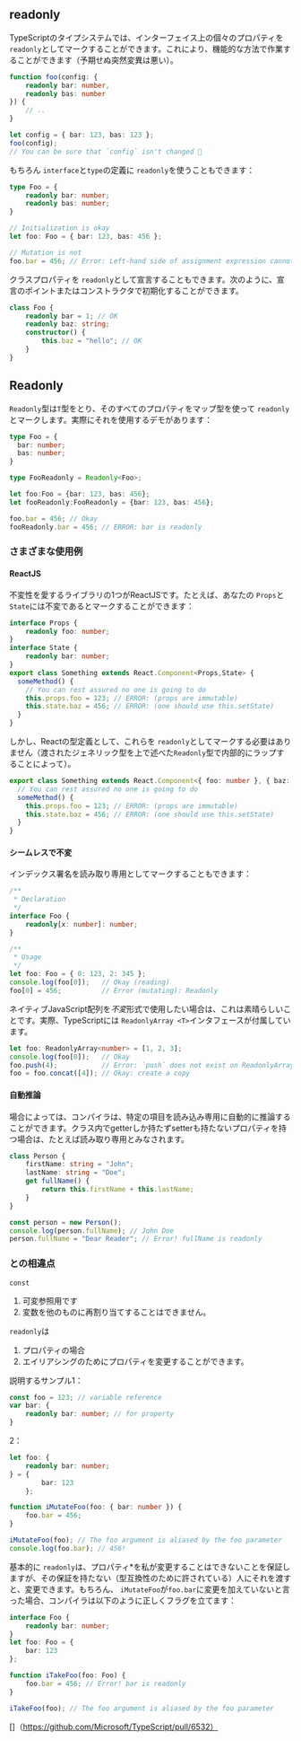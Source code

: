 ## readonly
TypeScriptのタイプシステムでは、インターフェイス上の個々のプロパティを `readonly`としてマークすることができます。これにより、機能的な方法で作業することができます（予期せぬ突然変異は悪い）。

```ts
function foo(config: {
    readonly bar: number,
    readonly bas: number
}) {
    // ..
}

let config = { bar: 123, bas: 123 };
foo(config);
// You can be sure that `config` isn't changed 🌹
```

もちろん `interface`と`type`の定義に `readonly`を使うこともできます：

```ts
type Foo = {
    readonly bar: number;
    readonly bas: number;
}

// Initialization is okay
let foo: Foo = { bar: 123, bas: 456 };

// Mutation is not
foo.bar = 456; // Error: Left-hand side of assignment expression cannot be a constant or a read-only property
```

クラスプロパティを `readonly`として宣言することもできます。次のように、宣言のポイントまたはコンストラクタで初期化することができます。

```ts
class Foo {
    readonly bar = 1; // OK
    readonly baz: string;
    constructor() {
        this.baz = "hello"; // OK
    }
}
```

## Readonly
`Readonly`型は`T`型をとり、そのすべてのプロパティをマップ型を使って `readonly`とマークします。実際にそれを使用するデモがあります：

```ts
type Foo = {
  bar: number;
  bas: number;
}

type FooReadonly = Readonly<Foo>; 

let foo:Foo = {bar: 123, bas: 456};
let fooReadonly:FooReadonly = {bar: 123, bas: 456};

foo.bar = 456; // Okay
fooReadonly.bar = 456; // ERROR: bar is readonly
```

### さまざまな使用例

#### ReactJS
不変性を愛するライブラリの1つがReactJSです。たとえば、あなたの `Props`と`State`には不変であるとマークすることができます：

```ts
interface Props {
    readonly foo: number;
}
interface State {
    readonly bar: number;
}
export class Something extends React.Component<Props,State> {
  someMethod() {
    // You can rest assured no one is going to do
    this.props.foo = 123; // ERROR: (props are immutable)
    this.state.baz = 456; // ERROR: (one should use this.setState)  
  }
}
```

しかし、Reactの型定義として、これらを `readonly`としてマークする必要はありません（渡されたジェネリック型を上で述べた`Readonly`型で内部的にラップすることによって）。

```ts
export class Something extends React.Component<{ foo: number }, { baz: number }> {
  // You can rest assured no one is going to do
  someMethod() {
    this.props.foo = 123; // ERROR: (props are immutable)
    this.state.baz = 456; // ERROR: (one should use this.setState)  
  }
}
```

#### シームレスで不変

インデックス署名を読み取り専用としてマークすることもできます：

```ts
/**
 * Declaration
 */
interface Foo {
    readonly[x: number]: number;
}

/**
 * Usage
 */
let foo: Foo = { 0: 123, 2: 345 };
console.log(foo[0]);   // Okay (reading)
foo[0] = 456;          // Error (mutating): Readonly
```

ネイティブJavaScript配列を*不変*形式で使用したい場合は、これは素晴らしいことです。実際、TypeScriptには `ReadonlyArray <T>`インタフェースが付属しています。

```ts
let foo: ReadonlyArray<number> = [1, 2, 3];
console.log(foo[0]);   // Okay
foo.push(4);           // Error: `push` does not exist on ReadonlyArray as it mutates the array
foo = foo.concat([4]); // Okay: create a copy
```

#### 自動推論
場合によっては、コンパイラは、特定の項目を読み込み専用に自動的に推論することができます。クラス内でgetterしか持たずsetterも持たないプロパティを持つ場合は、たとえば読み取り専用とみなされます。

```ts
class Person {
    firstName: string = "John";
    lastName: string = "Doe";
    get fullName() {
        return this.firstName + this.lastName;
    }
}

const person = new Person();
console.log(person.fullName); // John Doe
person.fullName = "Dear Reader"; // Error! fullName is readonly
```

### との相違点
`const`
1. 可変参照用です
1. 変数を他のものに再割り当てすることはできません。

`readonly`は
1. プロパティの場合
1. エイリアシングのためにプロパティを変更することができます。

説明するサンプル1：

```ts
const foo = 123; // variable reference
var bar: {
    readonly bar: number; // for property
}
```

2：

```ts
let foo: {
    readonly bar: number;
} = {
        bar: 123
    };

function iMutateFoo(foo: { bar: number }) {
    foo.bar = 456;
}

iMutateFoo(foo); // The foo argument is aliased by the foo parameter
console.log(foo.bar); // 456!
```

基本的に `readonly`は、プロパティ*を私が変更することはできないことを保証しますが、その保証を持たない（型互換性のために許されている）人にそれを渡すと、変更できます。もちろん、 `iMutateFoo`が`foo.bar`に変更を加えていないと言った場合、コンパイラは以下のように正しくフラグを立てます：

```ts
interface Foo {
    readonly bar: number;
}
let foo: Foo = {
    bar: 123
};

function iTakeFoo(foo: Foo) {
    foo.bar = 456; // Error! bar is readonly
}

iTakeFoo(foo); // The foo argument is aliased by the foo parameter
```

[]（https://github.com/Microsoft/TypeScript/pull/6532）
